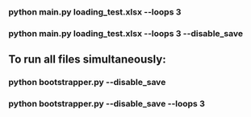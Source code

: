 ### python main.py loading_test.xlsx --loops 3

### python main.py loading_test.xlsx --loops 3 --disable_save

## To run all files simultaneously:
### python bootstrapper.py --disable_save
### python bootstrapper.py --disable_save --loops 3
